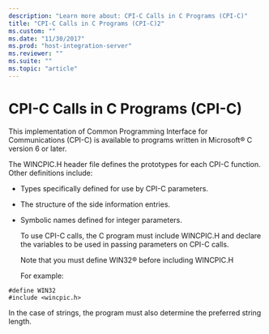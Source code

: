 ```yaml
---
description: "Learn more about: CPI-C Calls in C Programs (CPI-C)"
title: "CPI-C Calls in C Programs (CPI-C)2"
ms.custom: ""
ms.date: "11/30/2017"
ms.prod: "host-integration-server"
ms.reviewer: ""
ms.suite: ""
ms.topic: "article"
---
```

# CPI-C Calls in C Programs (CPI-C)
This implementation of Common Programming Interface for Communications (CPI-C) is available to programs written in Microsoft® C version 6 or later.  
  
 The WINCPIC.H header file defines the prototypes for each CPI-C function. Other definitions include:  
  
- Types specifically defined for use by CPI-C parameters.  
  
- The structure of the side information entries.  
  
- Symbolic names defined for integer parameters.  
  
  To use CPI-C calls, the C program must include WINCPIC.H and declare the variables to be used in passing parameters on CPI-C calls.  
  
  Note that you must define WIN32® before including WINCPIC.H  
  
  For example:  
  
```  
#define WIN32  
#include <wincpic.h>  
```  
  
 In the case of strings, the program must also determine the preferred string length.
